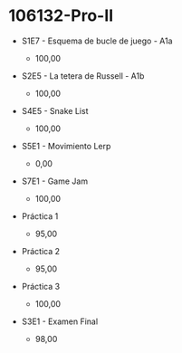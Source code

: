 # 106132-Pro-II

- S1E7 - Esquema de bucle de juego - A1a

    - 100,00

- S2E5 - La tetera de Russell - A1b

    - 100,00

- S4E5 - Snake List

    - 100,00

- S5E1 - Movimiento Lerp

    - 0,00

- S7E1 - Game Jam

    - 100,00

- Práctica 1

    - 95,00

- Práctica 2

    - 95,00

- Práctica 3

    - 100,00

- S3E1 - Examen Final

    - 98,00